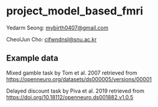 # project_model_based_fmri

Yedarm Seong: mybirth0407@gmail.com

CheolJun Cho: cjfwndnsl@snu.ac.kr


## Example data

Mixed gamble task by Tom et al. 2007 retrieved from https://openneuro.org/datasets/ds000005/versions/00001 

Delayed discount task by Piva et al. 2019 retrieved from https://doi.org/10.18112/openneuro.ds001882.v1.0.5
